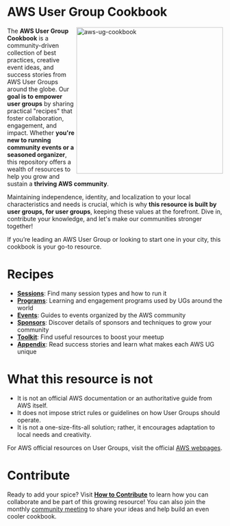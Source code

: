# AWS User Group Cookbook

<img align="right" width="342" alt="aws-ug-cookbook" src="https://github.com/user-attachments/assets/965769f8-27ae-4096-ad27-fd926568b189">

The **AWS User Group Cookbook** is a community-driven collection of best practices, creative event ideas, and success stories from AWS User Groups around the globe. Our **goal is to empower user groups** by sharing practical "recipes" that foster collaboration, engagement, and impact. Whether **you're new to running community events or a seasoned organizer**, this repository offers a wealth of resources to help you grow and sustain a **thriving AWS community**.

Maintaining independence, identity, and localization to your local characteristics and needs is crucial, which is why **this resource is built by user groups, for user groups**, keeping these values at the forefront. Dive in, contribute your knowledge, and let's make our communities stronger together!

If you’re leading an AWS User Group or looking to start one in your city, this cookbook is your go-to resource.

# Recipes

- [**Sessions**](./sessions/): Find many session types and how to run it
- [**Programs**](./programs/): Learning and engagement programs used by UGs around the world
- [**Events**](./events/): Guides to events organized by the AWS community
- [**Sponsors**](./sponsors/): Discover details of sponsors and techniques to grow your community
- [**Toolkit**](./toolkit/): Find useful resources to boost your meetup
- [**Appendix**](./appendix/): Read success stories and learn what makes each AWS UG unique

# What this resource is not
- It is not an official AWS documentation or an authoritative guide from AWS itself.
- It does not impose strict rules or guidelines on how User Groups should operate.
- It is not a one-size-fits-all solution; rather, it encourages adaptation to local needs and creativity.

For AWS official resources on User Groups, visit the official [AWS webpages](https://aws.amazon.com/developer/community/usergroups/?community-user-groups-cards.sort-by=item.additionalFields.ugName&community-user-groups-cards.sort-order=asc&awsf.location=*all&awsf.category=*all).

# Contribute

Ready to add your spice? Visit [**How to Contribute**](/how-to-contribute.md) to learn how you can collaborate and be part of this growing resource! You can also join the monthly [community meeting](./events/ug-cookbook-community-meetings/) to share your ideas and help build an even cooler cookbook. 
